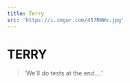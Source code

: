 ```yaml
---
title: Terry
src: 'https://i.imgur.com/457RWWv.jpg'
---
```


# TERRY

> 'We'll do tests at the end....'
